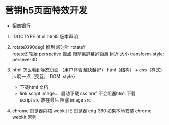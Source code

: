 # 营销h5页面特效开发
- 招商银行

1. !DOCTYPE   html
    html5 版本声明


2. rotateX(90deg)   推到   顺时针 
    rotateY  
    rotateZ   轮胎
    perspctive  视点    眼睛离屏幕的距离  远近  大小
    transform-style: perseve-3D 

3. html 怎么看到静态页面 （用户体验 越快越好）
    html（结构） + css（样式）  js 晚一点（交互， DOM .style）
    - 下载html 文档
    - link script image....
        启动下载 css href  不会阻塞html 下载  
        script src   放在最后  阻塞
        image src

4. chrome 浏览器内核 webkit
    IE 浏览器  edg
    360 如果本地安装 chrome  webkit
    否则 